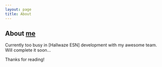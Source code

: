 ```yaml
---
layout: page
title: About
---
```





## About [me](//rskumar.github.io)

Currently too busy in [Hallwaze ESN] development with my awesome team. Will complete it soon...

Thanks for reading!
